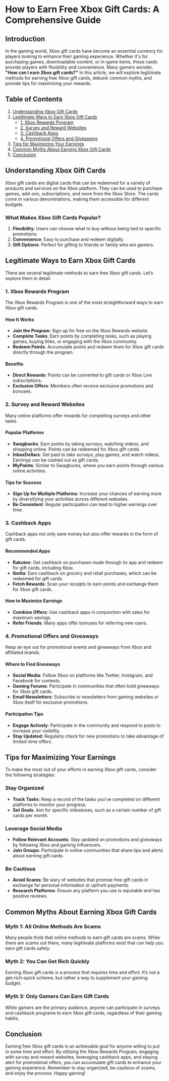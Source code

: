 # How to Earn Free Xbox Gift Cards: A Comprehensive Guide

## Introduction

In the gaming world, Xbox gift cards have become an essential currency for players looking to enhance their gaming experience. Whether it's for purchasing games, downloadable content, or in-game items, these cards provide players with flexibility and convenience. Many gamers wonder, **"How can I earn Xbox gift cards?"** In this article, we will explore legitimate methods for earning free Xbox gift cards, debunk common myths, and provide tips for maximizing your rewards.

## Table of Contents
1. [Understanding Xbox Gift Cards](#understanding-xbox-gift-cards)
2. [Legitimate Ways to Earn Xbox Gift Cards](#legitimate-ways-to-earn-xbox-gift-cards)
   - [1. Xbox Rewards Program](#1-xbox-rewards-program)
   - [2. Survey and Reward Websites](#2-survey-and-reward-websites)
   - [3. Cashback Apps](#3-cashback-apps)
   - [4. Promotional Offers and Giveaways](#4-promotional-offers-and-giveaways)
3. [Tips for Maximizing Your Earnings](#tips-for-maximizing-your-earnings)
4. [Common Myths About Earning Xbox Gift Cards](#common-myths-about-earning-xbox-gift-cards)
5. [Conclusion](#conclusion)

## Understanding Xbox Gift Cards

Xbox gift cards are digital cards that can be redeemed for a variety of products and services on the Xbox platform. They can be used to purchase games, add-ons, subscriptions, and more from the Xbox Store. The cards come in various denominations, making them accessible for different budgets.

### What Makes Xbox Gift Cards Popular?

1. **Flexibility**: Users can choose what to buy without being tied to specific promotions.
2. **Convenience**: Easy to purchase and redeem digitally.
3. **Gift Options**: Perfect for gifting to friends or family who are gamers.

## Legitimate Ways to Earn Xbox Gift Cards

There are several legitimate methods to earn free Xbox gift cards. Let’s explore them in detail.

### 1. Xbox Rewards Program

The Xbox Rewards Program is one of the most straightforward ways to earn Xbox gift cards.

#### How It Works

- **Join the Program**: Sign up for free on the Xbox Rewards website.
- **Complete Tasks**: Earn points by completing tasks, such as playing games, buying titles, or engaging with the Xbox community.
- **Redeem Points**: Accumulate points and redeem them for Xbox gift cards directly through the program.

#### Benefits

- **Direct Rewards**: Points can be converted to gift cards or Xbox Live subscriptions.
- **Exclusive Offers**: Members often receive exclusive promotions and bonuses.

### 2. Survey and Reward Websites

Many online platforms offer rewards for completing surveys and other tasks.

#### Popular Platforms

- **Swagbucks**: Earn points by taking surveys, watching videos, and shopping online. Points can be redeemed for Xbox gift cards.
- **InboxDollars**: Get paid to take surveys, play games, and watch videos. Earnings can be cashed out as gift cards.
- **MyPoints**: Similar to Swagbucks, where you earn points through various online activities.

#### Tips for Success

- **Sign Up for Multiple Platforms**: Increase your chances of earning more by diversifying your activities across different websites.
- **Be Consistent**: Regular participation can lead to higher earnings over time.

### 3. Cashback Apps

Cashback apps not only save money but also offer rewards in the form of gift cards.

#### Recommended Apps

- **Rakuten**: Get cashback on purchases made through its app and redeem for gift cards, including Xbox.
- **Ibotta**: Earn cashback on grocery and retail purchases, which can be redeemed for gift cards.
- **Fetch Rewards**: Scan your receipts to earn points and exchange them for Xbox gift cards.

#### How to Maximize Earnings

- **Combine Offers**: Use cashback apps in conjunction with sales for maximum savings.
- **Refer Friends**: Many apps offer bonuses for referring new users.

### 4. Promotional Offers and Giveaways

Keep an eye out for promotional events and giveaways from Xbox and affiliated brands.

#### Where to Find Giveaways

- **Social Media**: Follow Xbox on platforms like Twitter, Instagram, and Facebook for contests.
- **Gaming Forums**: Participate in communities that often hold giveaways for Xbox gift cards.
- **Email Newsletters**: Subscribe to newsletters from gaming websites or Xbox itself for exclusive promotions.

#### Participation Tips

- **Engage Actively**: Participate in the community and respond to posts to increase your visibility.
- **Stay Updated**: Regularly check for new promotions to take advantage of limited-time offers.

## Tips for Maximizing Your Earnings

To make the most out of your efforts in earning Xbox gift cards, consider the following strategies:

### Stay Organized

- **Track Tasks**: Keep a record of the tasks you’ve completed on different platforms to monitor your progress.
- **Set Goals**: Aim for specific milestones, such as a certain number of gift cards per month.

### Leverage Social Media

- **Follow Relevant Accounts**: Stay updated on promotions and giveaways by following Xbox and gaming influencers.
- **Join Groups**: Participate in online communities that share tips and alerts about earning gift cards.

### Be Cautious

- **Avoid Scams**: Be wary of websites that promise free gift cards in exchange for personal information or upfront payments.
- **Research Platforms**: Ensure any platform you use is reputable and has positive reviews.

## Common Myths About Earning Xbox Gift Cards

### Myth 1: All Online Methods Are Scams

Many people think that online methods to earn gift cards are scams. While there are scams out there, many legitimate platforms exist that can help you earn gift cards safely.

### Myth 2: You Can Get Rich Quickly

Earning Xbox gift cards is a process that requires time and effort. It’s not a get-rich-quick scheme, but rather a way to supplement your gaming budget.

### Myth 3: Only Gamers Can Earn Gift Cards

While gamers are the primary audience, anyone can participate in surveys and cashback programs to earn Xbox gift cards, regardless of their gaming habits.

## Conclusion

Earning free Xbox gift cards is an achievable goal for anyone willing to put in some time and effort. By utilizing the Xbox Rewards Program, engaging with survey and reward websites, leveraging cashback apps, and staying alert for promotional offers, you can accumulate gift cards to enhance your gaming experience. Remember to stay organized, be cautious of scams, and enjoy the process. Happy gaming!
